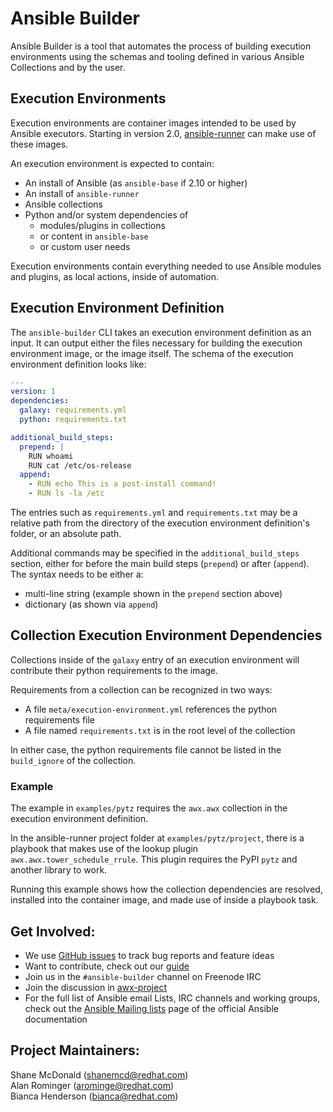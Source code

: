 # Ansible Builder

Ansible Builder is a tool that automates the process of building execution environments using the schemas and tooling defined in various Ansible Collections and by the user.

## Execution Environments

Execution environments are container images intended to be used by Ansible executors.
Starting in version 2.0, [ansible-runner](https://github.com/ansible/ansible-runner)
can make use of these images.

An execution environment is expected to contain:

 - An install of Ansible (as `ansible-base` if 2.10 or higher)
 - An install of `ansible-runner`
 - Ansible collections
 - Python and/or system dependencies of
   - modules/plugins in collections
   - or content in `ansible-base`
   - or custom user needs

Execution environments contain everything needed to use Ansible modules
and plugins, as local actions, inside of automation.

## Execution Environment Definition

The `ansible-builder` CLI takes an execution environment definition as an input.
It can output either the files necessary for building the execution environment image,
or the image itself.
The schema of the execution environment definition looks like:

```yaml
---
version: 1
dependencies:
  galaxy: requirements.yml
  python: requirements.txt

additional_build_steps:
  prepend: |
    RUN whoami
    RUN cat /etc/os-release
  append:
    - RUN echo This is a post-install command!
    - RUN ls -la /etc
```

The entries such as `requirements.yml` and `requirements.txt` may be a relative path from the directory of the execution environment definition's folder, or an absolute path.

Additional commands may be specified in the `additional_build_steps` section, either for before the main build steps (`prepend`) or after (`append`).  The syntax needs to be either a:
  - multi-line string (example shown in the `prepend` section above)
  - dictionary (as shown via `append`)

## Collection Execution Environment Dependencies

Collections inside of the `galaxy` entry of an execution environment will
contribute their python requirements to the image.

Requirements from a collection can be recognized in two ways:

 - A file `meta/execution-environment.yml` references the python requirements file
 - A file named `requirements.txt` is in the root level of the collection

In either case, the python requirements file cannot be listed in the `build_ignore`
of the collection.

### Example

The example in `examples/pytz` requires the `awx.awx` collection in the
execution environment definition.

In the ansible-runner project folder at `examples/pytz/project`, there is a
playbook that makes use of the lookup plugin `awx.awx.tower_schedule_rrule`.
This plugin requires the PyPI `pytz` and another library to work.

Running this example shows how the collection dependencies are resolved,
installed into the container image, and made use of inside a playbook task.

## Get Involved:

* We use [GitHub issues](https://github.com/ansible/ansible-builder/issues) to track bug reports and feature ideas
* Want to contribute, check out our [guide](CONTRIBUTING.md)
* Join us in the `#ansible-builder` channel on Freenode IRC
* Join the discussion in [awx-project](https://groups.google.com/forum/#!forum/awx-project)
* For the full list of Ansible email Lists, IRC channels and working groups, check out the [Ansible Mailing lists](https://docs.ansible.com/ansible/latest/community/communication.html#mailing-list-information) page of the official Ansible documentation

## Project Maintainers:

Shane McDonald (shanemcd@redhat.com) <br>
Alan Rominger (arominge@redhat.com) <br>
Bianca Henderson (bianca@redhat.com)
